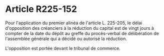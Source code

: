 # Article R225-152

Pour l'application du premier alinéa de l'article L. 225-205, le délai d'opposition des créanciers à la réduction du capital est de vingt jours à compter de la date du dépôt au greffe du procès-verbal de délibération de l'assemblée générale qui a décidé ou autorisé la réduction.

L'opposition est portée devant le tribunal de commerce.
